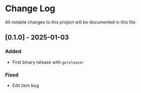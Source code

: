 
# Change Log
All notable changes to this project will be documented in this file.


## [0.1.0] - 2025-01-03
### Added
- First binary release with `goreleaser`

### Fixed
- Edit item bug